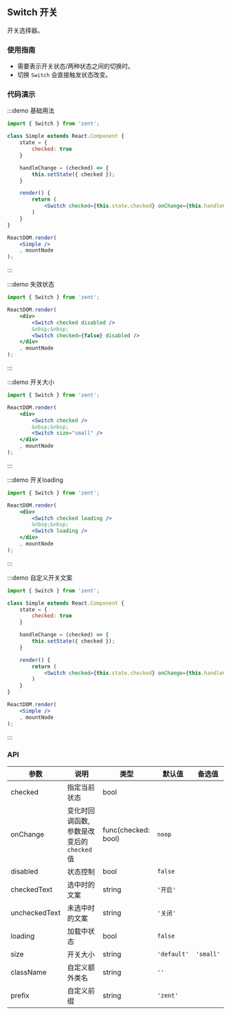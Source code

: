## Switch 开关

开关选择器。

### 使用指南

-  需要表示开关状态/两种状态之间的切换时。
-  切换 `Switch` 会直接触发状态改变。

### 代码演示

:::demo 基础用法
```jsx
import { Switch } from 'zent';

class Simple extends React.Component {
	state = {
		checked: true
	}

	handleChange = (checked) => {
		this.setState({ checked });
	}

	render() {
		return (
			<Switch checked={this.state.checked} onChange={this.handleChange} />
		)
	}
}

ReactDOM.render(
	<Simple />
	, mountNode
);

```
:::

:::demo 失效状态
```jsx
import { Switch } from 'zent';

ReactDOM.render(
	<div>
		<Switch checked disabled />
		&nbsp;&nbsp;
		<Switch checked={false} disabled />
	</div>
	, mountNode
);

```
:::

:::demo 开关大小
```jsx
import { Switch } from 'zent';

ReactDOM.render(
	<div>
		<Switch checked />
		&nbsp;&nbsp;
		<Switch size="small" />
	</div>
	, mountNode
);

```
:::

:::demo 开关loading
```jsx
import { Switch } from 'zent';

ReactDOM.render(
	<div>
		<Switch checked loading />
		&nbsp;&nbsp;
		<Switch loading />
	</div>
	, mountNode
);

```
:::

:::demo 自定义开关文案
```jsx
import { Switch } from 'zent';

class Simple extends React.Component {
	state = {
		checked: true
	}

	handleChange = (checked) => {
		this.setState({ checked });
	}

	render() {
		return (
			<Switch checked={this.state.checked} onChange={this.handleChange} checkedText={'open'} uncheckedText={'close'} />
		)
	}
}

ReactDOM.render(
	<Simple />
	, mountNode
);

```
:::

### API

| 参数            | 说明                           | 类型                  | 默认值         | 备选值       |
| ------------- | ---------------------------- | ------------------- | ----------- | --------- |
| checked       | 指定当前状态                       | bool                |         |           |
| onChange      | 变化时回调函数, 参数是改变后的 `checked` 值 | func(checked: bool) | `noop`      |           |
| disabled      | 状态控制                         | bool                | `false`     |           |
| checkedText   | 选中时的文案                       | string              | `'开启'`      |           |
| uncheckedText | 未选中时的文案                      | string              | `'关闭'`      |           |
| loading       | 加载中状态                        | bool                | `false`     |           |
| size          | 开关大小                         | string              | `'default'` | `'small'` |
| className     | 自定义额外类名                      | string              | `''`        |           |
| prefix        | 自定义前缀                        | string              | `'zent'`    |           |
